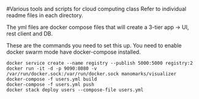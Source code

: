 #Various tools and scripts for cloud computing class
Refer to individual readme files in each directory.

The yml files are docker compose files that will create a 3-tier app -> UI, rest client and DB.

These are the commands you need to set this up. You need to enable docker swarm mode have docker-compose installed.
```
docker service create --name registry --publish 5000:5000 registry:2
docker run -it -d -p 9090:8080 -v /var/run/docker.sock:/var/run/docker.sock manomarks/visualizer
docker-compose -f users.yml build
docker-compose -f users.yml push
docker stack deploy users --compose-file users.yml
```
